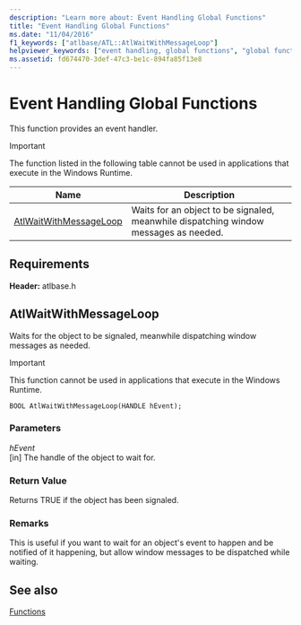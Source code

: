 ```yaml
---
description: "Learn more about: Event Handling Global Functions"
title: "Event Handling Global Functions"
ms.date: "11/04/2016"
f1_keywords: ["atlbase/ATL::AtlWaitWithMessageLoop"]
helpviewer_keywords: ["event handling, global functions", "global functions, event handling"]
ms.assetid: fd674470-3def-47c3-be1c-894fa85f13e8
---
```

# Event Handling Global Functions

This function provides an event handler.

> [!IMPORTANT]
> The function listed in the following table cannot be used in applications that execute in the Windows Runtime.

|Name|Description|
|-|-|
|[AtlWaitWithMessageLoop](#atlwaitwithmessageloop)|Waits for an object to be signaled, meanwhile dispatching window messages as needed.|

## Requirements

**Header:** atlbase.h

## <a name="atlwaitwithmessageloop"></a> AtlWaitWithMessageLoop

Waits for the object to be signaled, meanwhile dispatching window messages as needed.

> [!IMPORTANT]
> This function cannot be used in applications that execute in the Windows Runtime.

```
BOOL AtlWaitWithMessageLoop(HANDLE hEvent);
```

### Parameters

*hEvent*<br/>
[in] The handle of the object to wait for.

### Return Value

Returns TRUE if the object has been signaled.

### Remarks

This is useful if you want to wait for an object's event to happen and be notified of it happening, but allow window messages to be dispatched while waiting.

## See also

[Functions](../../atl/reference/atl-functions.md)
